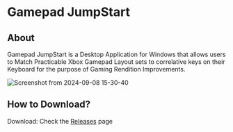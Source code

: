 # Gamepad JumpStart 
## About
 Gamepad JumpStart is a Desktop Application for Windows that allows users to Match Practicable Xbox Gamepad Layout sets to correlative keys on their Keyboard for the purpose of Gaming Rendition Improvements.


![Screenshot from 2024-09-08 15-30-40](https://github.com/user-attachments/assets/aca24619-f25f-41a3-8151-c8d119531011)

## How to Download?
Download: Check the [Releases](https://github.com/GabrielCamara3526/Gamepad-Jumpstart/releases) page
